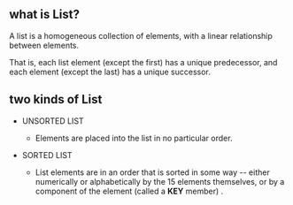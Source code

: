 ## what is List?
A list is a homogeneous collection of elements, with a
linear relationship between elements. 


That is, each list element (except the first) has a unique
predecessor, and each element (except the last) has a
unique successor.

## two kinds of List
* UNSORTED LIST
  * Elements are placed into
the list in
no particular order.


* SORTED LIST
  * List elements are in an
order that is sorted in
some way -- either
numerically or
alphabetically by the
15
elements themselves, or
by a component of the
element (called a **KEY**
member) .
